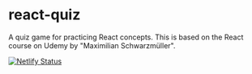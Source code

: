 # react-quiz

A quiz game for practicing React concepts. This is based on the React course on Udemy by "Maximilian Schwarzmüller".

[![Netlify Status](https://api.netlify.com/api/v1/badges/c14bd6a3-9f14-4b96-afe3-f9f9cb346dbc/deploy-status)](https://app.netlify.com/sites/react-quiz-dsj/deploys)
